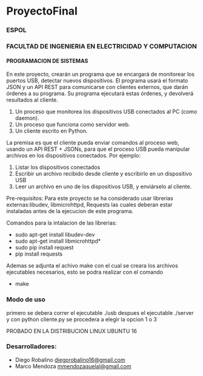 # ProyectoFinal
### ESPOL

### FACULTAD DE INGENIERIA EN ELECTRICIDAD Y COMPUTACION

#### PROGRAMACION DE SISTEMAS

En este proyecto, crearán un programa que se encargará de monitorear los puertos USB, detectar nuevos dispositivos. El programa usará el formato JSON y un API REST para comunicarse con clientes externos, que darán órdenes a su programa. Su programa ejecutará estas órdenes, y devolverá resultados al cliente. 

1. Un proceso que monitorea los dispositivos USB conectados al PC (como daemon). 
2. Un proceso que funciona como servidor web. 
3. Un cliente escrito en Python.

La premisa es que el cliente pueda enviar comandos al proceso web, usando un API REST + JSONs, para que el proceso USB pueda 
manipular archivos en los dispositivos conectados.
Por ejemplo: 
1. Listar los dispositivos conectados 
2. Escribir un archivo recibido desde cliente y escribirlo en un dispositivo USB 
3. Leer un archivo en uno de los dispositivos USB, y enviárselo al cliente. 

Pre-requisitos:
Para este proyecto se ha considerado usar librerias externas:libudev, libmicrohttpd, Requests
las cuales deberan estar instaladas antes de la ejecucion de este programa.

Comandos para la intalacion de las librerias:
  * sudo apt-get install libudev-dev
  * sudo apt-get install libmicrohttpd*
  * sudo pip install request
  * pip install requests

Ademas se adjunta el achivo make con el cual se creara los archivos ejecutables necesarios, esto se podra realizar con el comando
  * make
  
 ### Modo de uso
 primero se debera correr el ejecutable ./usb despues el ejecutable ./server y con python cliente.py se procedera a elegir la opcion 1 o 3
 
 PROBADO EN LA DISTRIBUCION LINUX UBUNTU 16
  
  ### Desarrolladores:
  
  * Diego Robalino  diegorobalino16@gmail.com
  * Marco Mendoza   mmendozaquelal@gmail.com

